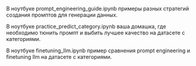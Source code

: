В ноутбуке prompt_engineering_guide.ipynb примеры разных стратегий создания промптов для генерации данных.

В ноутбуке practice_predict_category.ipynb ваша домашка, где необходимо тюнить промпт и выбить лучшее качество на датасете с категориями.

В ноутбуке finetuning_llm.ipynb пример сравнения prompt engineering и finetuning llm на датасете с категориями.

